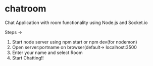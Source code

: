 # chatroom
Chat Application with room functionality using Node.js and Socket.io

Steps ->
1. Start node server using npm start or npm dev(for nodemon)
2. Open server:portname on browser(default-> localhost:3500 
3. Enter your name and select Room
4. Start Chatting!!
